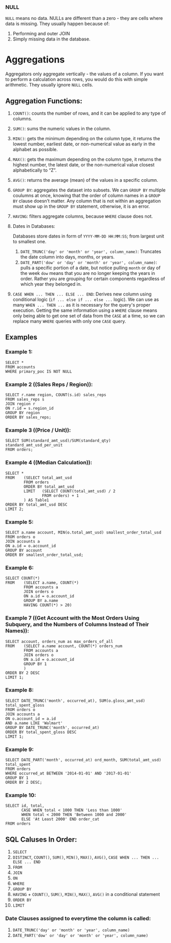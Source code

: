 ### NULL
`NULL` means no data. NULLs are different than a zero - they are cells where data is missing. They usually happen because of:
1. Performing and outer JOIN
2. Simply missing data in the database.

# Aggregations
Aggregators only aggregate vertically - the values of a column. If you want to perform a calculation across rows, you would do this with simple arithmetic. They usually ignore `NULL` cells.
## Aggregation Functions:
1. `COUNT()`: counts the number of rows, and it can be applied to any type of columns.
2. `SUM()`: sums the numeric values in the column.
3. `MIN()`: gets the minimum depending on the column type, it returns the lowest number, earliest date, or non-numerical value as early in the alphabet as possible.
4. `MAX()`: gets the maximum depending on the column type, it returns the highest number, the latest date, or the non-numerical value closest alphabetically to “Z”.
5. `AVG()`: returns the average (mean) of the values in a specific column.
6. `GROUP BY`: aggregates the dataset into subsets. We can `GROUP BY` multiple coulumns at once, knowing that the order of column names in a `GROUP BY` clause doesn’t matter. Any column that is not within an aggregation must show up in the `GROUP BY` statement, otherwise, it is an error.
7. `HAVING`: filters aggregate columns, because `WHERE` clause does not.
8. Dates in Databases:

   Databases store dates in form of `YYYY-MM-DD HH:MM:SS`; from largest unit to smallest one.
    1. `DATE_TRUNC('day' or 'month' or 'year', column_name)`: Truncates the date column into days, months, or years.
    2. `DATE_PART('dow' or 'day' or 'month' or 'year', column_name)`: pulls a specific portion of a date, but notice pulling `month` or day of the week `dow` means that you are no longer keeping the years in order. Rather you are grouping for certain components regardless of which year they belonged in.
9. `CASE WHEN ... THEN ... ELSE ... END`: Derives new column using conditional logic (`if ... else if ... else ...` logic). We can use as many `WHEN ... THEN ...` as it is necessary for the query's proper execution. Getting the same information using a `WHERE` clause means only being able to get one set of data from the `CASE` at a time, so we can replace many `WHERE` queries with only one `CASE` query.

## Examples
### Example 1:
    SELECT *
    FROM accounts
    WHERE primary_poc IS NOT NULL

### Example 2 ((Sales Reps / Region)):
    SELECT r.name region, COUNT(s.id) sales_reps
    FROM sales_reps s
    JOIN region r
    ON r.id = s.region_id
    GROUP BY region
    ORDER BY sales_reps;

### Example 3 ((Price / Unit)):
    SELECT SUM(standard_amt_usd)/SUM(standard_qty) standard_amt_usd_per_unit
    FROM orders;

### Example 4 ((Median Calculation)):
    SELECT *
    FROM    (SELECT total_amt_usd
            FROM orders
            ORDER BY total_amt_usd
            LIMIT   (SELECT COUNT(total_amt_usd) / 2
                    FROM orders) + 1 
            ) AS Table1
    ORDER BY total_amt_usd DESC
    LIMIT 2;

### Example 5:
    SELECT a.name account, MIN(o.total_amt_usd) smallest_order_total_usd
    FROM orders o
    JOIN accounts a
    ON a.id = o.account_id
    GROUP BY account
    ORDER BY smallest_order_total_usd;

### Example 6:
    SELECT COUNT(*) 
    FROM    (SELECT a.name, COUNT(*)
            FROM accounts a
            JOIN orders o
            ON a.id = o.account_id
            GROUP BY a.name
            HAVING COUNT(*) > 20)

### Example 7 ((Get Account with the Most Orders Using Subquery, and the Numbers of Columns Instead of Their Names)):
    SELECT account, orders_num as max_orders_of_all
    FROM    (SELECT a.name account, COUNT(*) orders_num
            FROM accounts a
            JOIN orders o
            ON a.id = o.account_id
            GROUP BY 1
            )
    ORDER BY 2 DESC
    LIMIT 1;

### Example 8:
    SELECT DATE_TRUNC('month', occurred_at), SUM(o.gloss_amt_usd) total_spent_gloss
    FROM orders o
    JOIN accounts a
    ON o.account_id = a.id
    AND a.name LIKE 'Walmart'
    GROUP BY DATE_TRUNC('month', occurred_at)
    ORDER BY total_spent_gloss DESC
    LIMIT 1;

### Example 9:
    SELECT DATE_PART('month', occurred_at) ord_month, SUM(total_amt_usd) total_spent
    FROM orders
    WHERE occurred_at BETWEEN '2014-01-01' AND '2017-01-01'
    GROUP BY 1
    ORDER BY 2 DESC;

### Example 10:
    SELECT id, total,
           CASE WHEN total < 1000 THEN 'Less than 1000'
           WHEN total < 2000 THEN 'Between 1000 and 2000'
           ELSE 'At Least 2000' END order_cat
    FROM orders

## SQL Caluses In Order:
1. `SELECT`
2. `DISTINCT`, `COUNT()`, `SUM()`, `MIN()`, `MAX()`, `AVG()`, `CASE WHEN ... THEN ... ELSE ... END`
4. `FROM`
5. `JOIN`
6. `ON`
7. `WHERE`
8. `GROUP BY`
9. `HAVING` + `COUNT()`, `SUM()`, `MIN()`, `MAX()`, `AVG()` in a conditional statement
10. `ORDER BY`
11. `LIMIT`

### Date Clauses assigned to everytime the column is called:
1. `DATE_TRUNC('day' or 'month' or 'year', column_name)`
2. `DATE_PART('dow' or 'day' or 'month' or 'year', column_name)`
